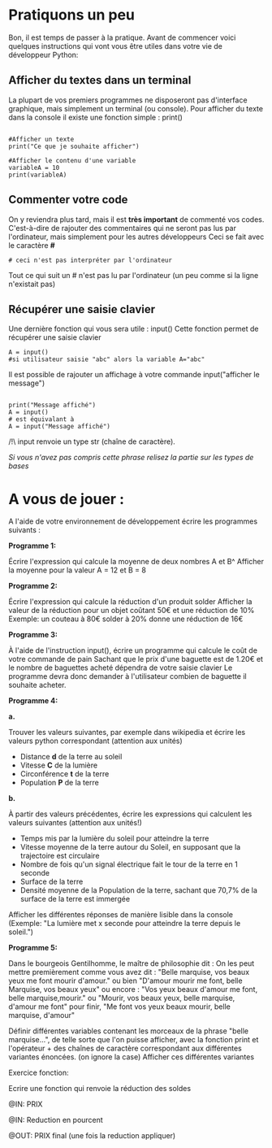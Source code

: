 # Pratiquons un peu


Bon, il est temps de passer à la pratique.
Avant de commencer voici quelques instructions qui vont vous être utiles dans votre vie de développeur Python:


## Afficher du textes dans un terminal

La plupart de vos premiers programmes ne disposeront pas d'interface graphique, mais simplement un terminal (ou console).
Pour afficher du texte dans la console il existe une fonction simple : print()


```

#Afficher un texte
print("Ce que je souhaite afficher")

#Afficher le contenu d'une variable
variableA = 10
print(variableA)
```


## Commenter votre code

On y reviendra plus tard, mais il est **très important** de commenté vos codes.
C'est-à-dire de rajouter des commentaires qui ne seront pas lus par l'ordinateur, mais simplement pour les autres développeurs
Ceci se fait avec le caractère **#**


```
# ceci n'est pas interpréter par l'ordinateur
```


Tout ce qui suit un # n'est pas lu par l'ordinateur (un peu comme si la ligne n'existait pas)



## Récupérer une saisie clavier

Une dernière fonction qui vous sera utile : input()
Cette fonction permet de récupérer une saisie clavier


```
A = input()
#si utilisateur saisie "abc" alors la variable A="abc"
```


Il est possible de rajouter un affichage à votre commande input("afficher le message")


```

print("Message affiché")
A = input()
# est équivalant à
A = input("Message affiché")
```


/!\ input renvoie un type str (chaîne de caractère).

_Si vous n'avez pas compris cette phrase relisez la partie sur les types de bases_



# A vous de jouer :

A l'aide de votre environnement de développement écrire les programmes suivants :


**Programme 1:**


Écrire l'expression qui calcule la moyenne de deux nombres A et B^ 
Afficher la moyenne pour la valeur A = 12 et B = 8


**Programme 2:**


Écrire l'expression qui calcule la réduction d'un produit solder
Afficher la valeur de la réduction pour un objet coûtant 50€ et une réduction de 10%
Exemple: un couteau à 80€ solder à 20% donne une réduction de 16€



**Programme 3:**


À l'aide de l'instruction input(), écrire un programme qui calcule le coût de votre commande de pain
Sachant que le prix d'une baguette est de 1.20€ et le nombre de baguettes acheté dépendra de votre saisie clavier
Le programme devra donc demander à l'utilisateur combien de baguette il souhaite acheter.


**Programme 4:**


**a.**

Trouver les valeurs suivantes, par exemple dans wikipedia et écrire les valeurs python correspondant (attention aux unités)

+ Distance **d** de la terre au soleil
+ Vitesse **C** de la lumière
+ Circonférence **t** de la terre
+ Population **P** de la terre


**b.**

À partir des valeurs précédentes, écrire les expressions qui calculent les valeurs suivantes (attention aux unités!)

+ Temps mis par la lumière du soleil pour atteindre la terre
+ Vitesse moyenne de la terre autour du Soleil, en supposant que la trajectoire est circulaire
+ Nombre de fois qu'un signal électrique fait le tour de la terre en 1 seconde
+ Surface de la terre
+ Densité moyenne de la Population de la terre, sachant que 70,7% de la surface de la terre est immergée


Afficher les différentes réponses de manière lisible dans la console (Exemple: "La lumière met x seconde pour atteindre la terre depuis le soleil.")


**Programme 5:**


Dans le bourgeois Gentilhomme, le maître de philosophie dit :
On les peut mettre premièrement comme vous avez dit : "Belle marquise, vos beaux yeux me font mourir d'amour."
ou bien "D'amour mourir me font, belle Marquise, vos beaux yeux"
ou encore : "Vos yeux beaux d'amour me font, belle marquise,mourir."
ou "Mourir, vos beaux yeux, belle marquise, d'amour me font"
pour finir, "Me font vos yeux beaux mourir, belle marquise, d'amour"

Définir différentes variables contenant les morceaux de la phrase "belle marquise...", de telle sorte que l'on
puisse afficher, avec la fonction print et l'opérateur + des chaînes de caractère correspondant aux différentes variantes énoncées. (on ignore la case)
Afficher ces différentes variantes




Exercice fonction:

Ecrire une fonction qui renvoie la réduction des soldes

@IN: PRIX

@IN: Reduction en pourcent

@OUT: PRIX final (une fois la reduction appliquer)
